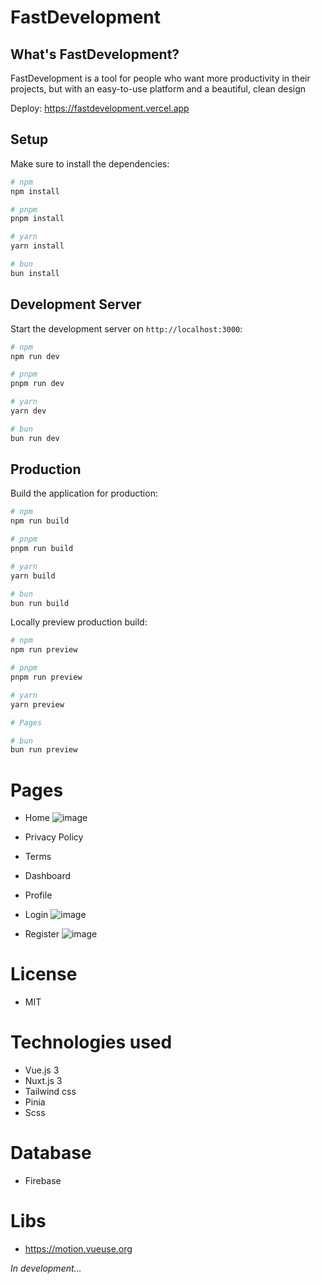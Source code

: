 # FastDevelopment

## What's FastDevelopment?

FastDevelopment is a tool for people who want more productivity in their projects, but with an easy-to-use platform and a beautiful, clean design

Deploy: https://fastdevelopment.vercel.app

## Setup

Make sure to install the dependencies:

```bash
# npm
npm install

# pnpm
pnpm install

# yarn
yarn install

# bun
bun install
```

## Development Server

Start the development server on `http://localhost:3000`:

```bash
# npm
npm run dev

# pnpm
pnpm run dev

# yarn
yarn dev

# bun
bun run dev
```

## Production

Build the application for production:

```bash
# npm
npm run build

# pnpm
pnpm run build

# yarn
yarn build

# bun
bun run build
```

Locally preview production build:

```bash
# npm
npm run preview

# pnpm
pnpm run preview

# yarn
yarn preview

# Pages

# bun
bun run preview
```
# Pages

- Home
![image](https://github.com/Luizboaventura1/fastdevelopment/assets/122652168/17f36589-6a99-42e9-9d61-ab1c8589e42c)

- Privacy Policy
- Terms
- Dashboard
- Profile
- Login
![image](https://github.com/Luizboaventura1/fastdevelopment/assets/122652168/2f571e8c-a9f1-4ddd-9c36-c1527b82ffc4)

- Register
![image](https://github.com/Luizboaventura1/fastdevelopment/assets/122652168/c604098a-bcd2-468e-840a-388042a914bf)



# License

- MIT

# Technologies used

- Vue.js 3
- Nuxt.js 3
- Tailwind css
- Pinia
- Scss

# Database

- Firebase

# Libs

- https://motion.vueuse.org

_In development..._


